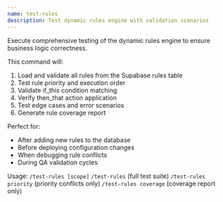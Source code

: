 ```yaml
---
name: test-rules
description: Test dynamic rules engine with validation scenarios
---
```


Execute comprehensive testing of the dynamic rules engine to ensure business logic correctness.

This command will:
1. Load and validate all rules from the Supabase rules table
2. Test rule priority and execution order
3. Validate if_this condition matching
4. Verify then_that action application
5. Test edge cases and error scenarios
6. Generate rule coverage report

Perfect for:
- After adding new rules to the database
- Before deploying configuration changes
- When debugging rule conflicts
- During QA validation cycles

Usage: `/test-rules [scope]`
       `/test-rules` (full test suite)
       `/test-rules priority` (priority conflicts only)
       `/test-rules coverage` (coverage report only)